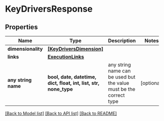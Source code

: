 # KeyDriversResponse


## Properties
Name | Type | Description | Notes
------------ | ------------- | ------------- | -------------
**dimensionality** | [**[KeyDriversDimension]**](KeyDriversDimension.md) |  | 
**links** | [**ExecutionLinks**](ExecutionLinks.md) |  | 
**any string name** | **bool, date, datetime, dict, float, int, list, str, none_type** | any string name can be used but the value must be the correct type | [optional]

[[Back to Model list]](../README.md#documentation-for-models) [[Back to API list]](../README.md#documentation-for-api-endpoints) [[Back to README]](../README.md)



